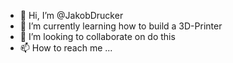 - 👋 Hi, I’m @JakobDrucker
- 🌱 I’m currently learning how to build a 3D-Printer
- 💞️ I’m looking to collaborate on do this
- 📫 How to reach me ...

<!---
JakobDrucker/JakobDrucker is a ✨ special ✨ repository because its `README.md` (this file) appears on your GitHub profile.
You can click the Preview link to take a look at your changes.
--->
